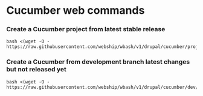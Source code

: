 # Cucumber web commands

### Create a Cucumber project from latest stable release
```
bash <(wget -O - https://raw.githubusercontent.com/webship/wbash/v1/drupal/cucumber/project/create.sh)
```

### Create a Cucumber from development branch latest changes but not released yet
```
bash <(wget -O - https://raw.githubusercontent.com/webship/wbash/v1/drupal/cucumber/dev/create.sh)
```

